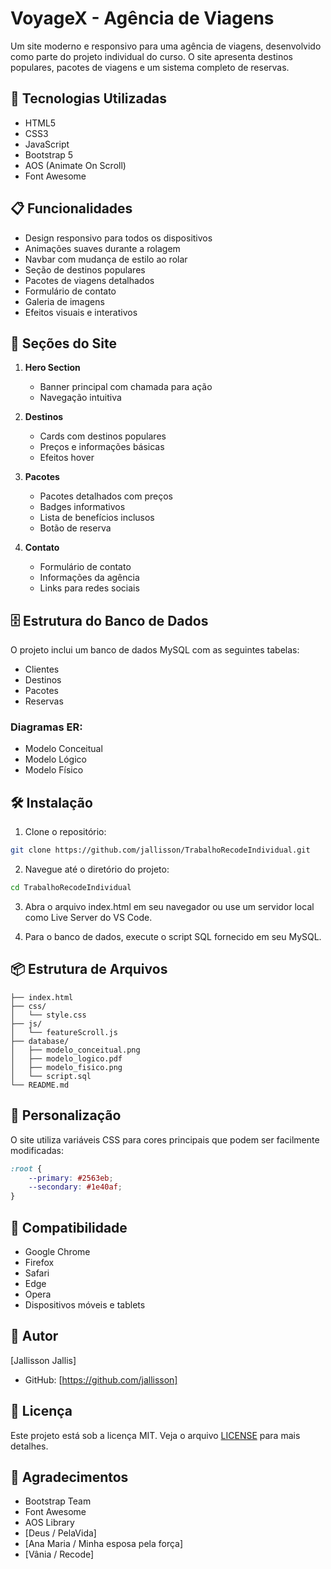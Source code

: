 # VoyageX - Agência de Viagens

Um site moderno e responsivo para uma agência de viagens, desenvolvido como parte do projeto individual do curso. O site apresenta destinos populares, pacotes de viagens e um sistema completo de reservas.

## 🚀 Tecnologias Utilizadas

- HTML5
- CSS3
- JavaScript
- Bootstrap 5
- AOS (Animate On Scroll)
- Font Awesome

## 📋 Funcionalidades

- Design responsivo para todos os dispositivos
- Animações suaves durante a rolagem
- Navbar com mudança de estilo ao rolar
- Seção de destinos populares
- Pacotes de viagens detalhados
- Formulário de contato
- Galeria de imagens
- Efeitos visuais e interativos

## 🎯 Seções do Site

1. **Hero Section**
   - Banner principal com chamada para ação
   - Navegação intuitiva

2. **Destinos**
   - Cards com destinos populares
   - Preços e informações básicas
   - Efeitos hover

3. **Pacotes**
   - Pacotes detalhados com preços
   - Badges informativos
   - Lista de benefícios inclusos
   - Botão de reserva

4. **Contato**
   - Formulário de contato
   - Informações da agência
   - Links para redes sociais

## 🗄️ Estrutura do Banco de Dados

O projeto inclui um banco de dados MySQL com as seguintes tabelas:

- Clientes
- Destinos
- Pacotes
- Reservas

### Diagramas ER:
- Modelo Conceitual
- Modelo Lógico
- Modelo Físico

## 🛠️ Instalação

1. Clone o repositório:
```bash
git clone https://github.com/jallisson/TrabalhoRecodeIndividual.git
```

2. Navegue até o diretório do projeto:
```bash
cd TrabalhoRecodeIndividual
```

3. Abra o arquivo index.html em seu navegador ou use um servidor local como Live Server do VS Code.

4. Para o banco de dados, execute o script SQL fornecido em seu MySQL.

## 📦 Estrutura de Arquivos

```
├── index.html
├── css/
│   └── style.css
├── js/
│   └── featureScroll.js
├── database/
│   ├── modelo_conceitual.png
│   ├── modelo_logico.pdf
│   ├── modelo_fisico.png
│   └── script.sql
└── README.md
```

## 🎨 Personalização

O site utiliza variáveis CSS para cores principais que podem ser facilmente modificadas:

```css
:root {
    --primary: #2563eb;
    --secondary: #1e40af;
}
```

## 📱 Compatibilidade

- Google Chrome
- Firefox
- Safari
- Edge
- Opera
- Dispositivos móveis e tablets

## 👤 Autor

[Jallisson Jallis]

- GitHub: [https://github.com/jallisson]

## 📄 Licença

Este projeto está sob a licença MIT. Veja o arquivo [LICENSE](LICENSE) para mais detalhes.

## 🎁 Agradecimentos

- Bootstrap Team
- Font Awesome
- AOS Library
- [Deus / PelaVida]
- [Ana Maria / Minha esposa pela força]
- [Vânia / Recode]